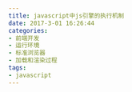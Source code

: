 ```yaml
---
title: javascript中js引擎的执行机制
date: 2017-3-01 16:26:44
categories:
- 前端开发
- 运行环境
- 标准浏览器
- 加载和渲染过程
tags:
- javascript
---
```

